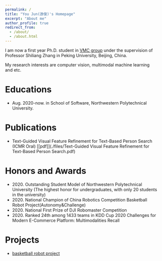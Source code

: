 ```yaml
---
permalink: /
title: "You Jun(游俊)'s Homepage"
excerpt: "About me"
author_profile: true
redirect_from: 
  - /about/
  - /about.html
---
```


I am now a first year Ph.D. student in [VMC group](http://www.pkuvmc.com/) under the supervision of Professor Shiliang Zhang in Peking University, Beijing, China. 

My research interests are computer vision, multimodal machine learning and etc.

Educations
======
* Aug. 2020-now. in School of Software, Northwestern Polytechnical University.

# Publications

+ Text-Guided Visual Feature Refinement for Text-Based Person Search (ICMR Oral)  [[pdf]](./files/Text-Guided Visual Feature Refinement for Text-Based Person Search.pdf)

Honors and Awards
======
* 2020\. Outstanding Student Model of Northwestern Polytechnical University (The highest honor for undergraduates, with only 20 students in the university)
* 2020\. National Champion of China Robotics Competition Basketball Robot Project(Autonomy&Challenge) 
* 2020\. National First Prize of DJI Robomaster Competition 
* 2020\. Ranked 24th among 1433 teams in KDD Cup 2020 Challenges for Modern E-Commerce Platform: Multimodalities Recall

Projects
======
  * [basketball robot project](https://github.com/Zehong-Ma/nwpu_20_basketball_robot)

